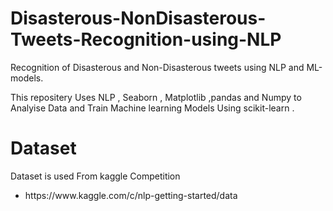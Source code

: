 # Disasterous-NonDisasterous-Tweets-Recognition-using-NLP
Recognition of Disasterous and Non-Disasterous tweets using NLP and ML-models. 
<p>This repositery Uses NLP , Seaborn , Matplotlib ,pandas and Numpy to Analyise Data and Train Machine learning Models Using scikit-learn . </p>
<h1> Dataset </h1>
<p>Dataset is used From kaggle Competition </p>
<ul>
<li>https://www.kaggle.com/c/nlp-getting-started/data</li>
</ul>
